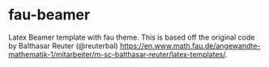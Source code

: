 # fau-beamer
Latex Beamer template with fau theme. This is based off the original code by Balthasar Reuter (@reuterbal) https://en.www.math.fau.de/angewandte-mathematik-1/mitarbeiter/m-sc-balthasar-reuter/latex-templates/.
